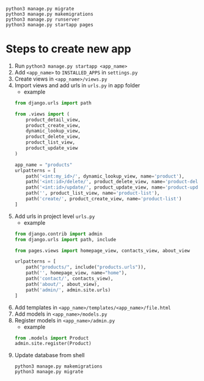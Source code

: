 ```
python3 manage.py migrate
python3 manage.py makemigrations
python3 manage.py runserver
python3 manage.py startapp pages
```

# Steps to create new app
1. Run `python3 manage.py startapp <app_name>`
2. Add `<app_name>` to `INSTALLED_APPS` in `settings.py`
3. Create views in `<app_name>/views.py`
4. Import views and add urls in `urls.py` in app folder
    * example
    ```python
    from django.urls import path

    from .views import (
        product_detail_view,
        product_create_view,
        dynamic_lookup_view,
        product_delete_view,
        product_list_view,
        product_update_view
    )

    app_name = "products"
    urlpatterns = [
        path('<int:my_id>/', dynamic_lookup_view, name='product'),
        path('<int:id>/delete/', product_delete_view, name='product-delete'),
        path('<int:id>/update/', product_update_view, name='product-update'),
        path('', product_list_view, name='product-list'),
        path('create/', product_create_view, name='product-list')
    ]
    ```
5. Add urls in project level `urls.py`
    * example
    ```python
    from django.contrib import admin
    from django.urls import path, include

    from pages.views import homepage_view, contacts_view, about_view

    urlpatterns = [
        path("products/", include("products.urls")),
        path('', homepage_view, name="home"),
        path('contact/', contacts_view),
        path('about/', about_view),
        path('admin/', admin.site.urls)
    ]
    ```
6. Add templates in `<app_name>/templates/<app_name>/file.html`
7. Add models in `<app_name>/models.py`
8. Register models in `<app_name>/admin.py`
    * example
    ```python
    from .models import Product
    admin.site.register(Product)
    ```
9. Update database from shell
    ```
    python3 manage.py makemigrations
    python3 manage.py migrate
    ```